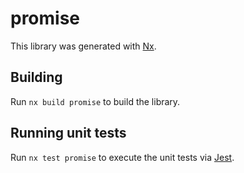 # promise

This library was generated with [Nx](https://nx.dev).

## Building

Run `nx build promise` to build the library.

## Running unit tests

Run `nx test promise` to execute the unit tests via [Jest](https://jestjs.io).
